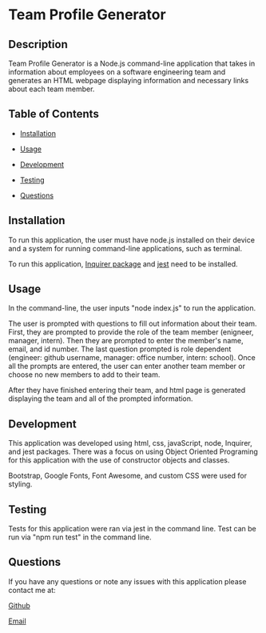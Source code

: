# Team Profile Generator

## Description
Team Profile Generator is a Node.js command-line application that takes in information about employees on a software engineering team and generates an HTML webpage displaying information and necessary links about each team member.

## Table of Contents

* [Installation](#Installation)

* [Usage](#Usage)

* [Development](#Development)

* [Testing](#Testing)

* [Questions](#Questions)

## Installation
To run this application, the user must have node.js installed on their device and a system for running command-line applications, such as terminal.

To run this application, [Inquirer package](https://www.npmjs.com/package/inquirer) and [jest](https://www.npmjs.com/package/jest) need to be installed.

## Usage
In the command-line, the user inputs "node index.js" to run the application.

The user is prompted with questions to fill out information about their team. First, they are prompted to provide the role of the team member (enigneer, manager, intern). Then they are prompted to enter the member's name, email, and id number. The last question prompted is role dependent (engineer: github username, manager: office number, intern: school). Once all the prompts are entered, the user can enter another team member or choose no new members to add to their team. 

After they have finished entering their team, and html page is generated displaying the team and all of the prompted information. 

## Development
This application was developed using html, css, javaScript, node, Inquirer, and jest packages. There was a focus on using Object Oriented Programing for this application with the use of constructor objects and classes.

Bootstrap, Google Fonts, Font Awesome, and custom CSS were used for styling. 

## Testing
Tests for this application were ran via jest in the command line. Test can be run via "npm run test" in the command line.

## Questions
If you have any questions or note any issues with this application please contact me at:

[Github](https://www.github.com/edanahy22)

[Email](mailto:elainedanahy2022@u.northwestern.edu)

